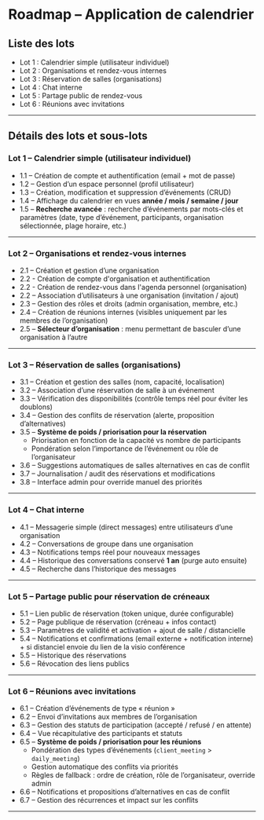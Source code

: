 # Roadmap – Application de calendrier

## Liste des lots

- Lot 1 : Calendrier simple (utilisateur individuel)
- Lot 2 : Organisations et rendez-vous internes
- Lot 3 : Réservation de salles (organisations)
- Lot 4 : Chat interne
- Lot 5 : Partage public de rendez-vous
- Lot 6 : Réunions avec invitations

---

## Détails des lots et sous-lots

### **Lot 1 – Calendrier simple (utilisateur individuel)**

- 1.1 – Création de compte et authentification (email + mot de passe)
- 1.2 – Gestion d’un espace personnel (profil utilisateur)
- 1.3 – Création, modification et suppression d’événements (CRUD)
- 1.4 – Affichage du calendrier en vues **année / mois / semaine / jour**
- 1.5 – **Recherche avancée** : recherche d’événements par mots-clés et paramètres (date, type d’événement, participants, organisation sélectionnée, plage horaire, etc.)

---

### **Lot 2 – Organisations et rendez-vous internes**

- 2.1 – Création et gestion d’une organisation
- 2.2 - Création de compte d'organisation et authentification
- 2.2 - Création de rendez-vous dans l'agenda personnel (organisation)
- 2.2 – Association d’utilisateurs à une organisation (invitation / ajout)
- 2.3 – Gestion des rôles et droits (admin organisation, membre, etc.)
- 2.4 – Création de réunions internes (visibles uniquement par les membres de l’organisation)
- 2.5 – **Sélecteur d’organisation** : menu permettant de basculer d’une organisation à l’autre

---

### **Lot 3 – Réservation de salles (organisations)**

- 3.1 – Création et gestion des salles (nom, capacité, localisation)
- 3.2 – Association d’une réservation de salle à un événement
- 3.3 – Vérification des disponibilités (contrôle temps réel pour éviter les doublons)
- 3.4 – Gestion des conflits de réservation (alerte, proposition d’alternatives)
- 3.5 – **Système de poids / priorisation pour la réservation**
  - Priorisation en fonction de la capacité vs nombre de participants
  - Pondération selon l’importance de l’événement ou rôle de l’organisateur
- 3.6 – Suggestions automatiques de salles alternatives en cas de conflit
- 3.7 – Journalisation / audit des réservations et modifications
- 3.8 – Interface admin pour override manuel des priorités

---

### **Lot 4 – Chat interne**

- 4.1 – Messagerie simple (direct messages) entre utilisateurs d’une organisation
- 4.2 – Conversations de groupe dans une organisation
- 4.3 – Notifications temps réel pour nouveaux messages
- 4.4 – Historique des conversations conservé **1 an** (purge auto ensuite)
- 4.5 – Recherche dans l’historique des messages

---

### **Lot 5 – Partage public pour réservation de créneaux**

- 5.1 – Lien public de réservation (token unique, durée configurable)
- 5.2 – Page publique de réservation (créneau + infos contact)
- 5.3 – Paramètres de validité et activation + ajout de salle / distancielle
- 5.4 – Notifications et confirmations (email externe + notification interne) + si distanciel envoie du lien de la visio conférence
- 5.5 – Historique des réservations
- 5.6 – Révocation des liens publics

---

### **Lot 6 – Réunions avec invitations**

- 6.1 – Création d’événements de type « réunion »
- 6.2 – Envoi d’invitations aux membres de l’organisation
- 6.3 – Gestion des statuts de participation (accepté / refusé / en attente)
- 6.4 – Vue récapitulative des participants et statuts
- 6.5 – **Système de poids / priorisation pour les réunions**
  - Pondération des types d’événements (`client_meeting` > `daily_meeting`)
  - Gestion automatique des conflits via priorités
  - Règles de fallback : ordre de création, rôle de l’organisateur, override admin
- 6.6 – Notifications et propositions d’alternatives en cas de conflit
- 6.7 – Gestion des récurrences et impact sur les conflits

---
